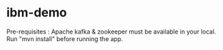 # ibm-demo
Pre-requisites : Apache kafka & zookeeper must be available in your local.
Run "mvn install" before running the app.
